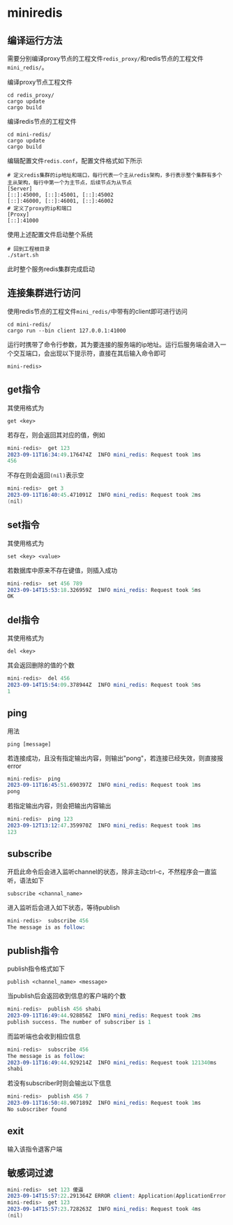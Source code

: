 # miniredis

## 编译运行方法

需要分别编译proxy节点的工程文件`redis_proxy/`和redis节点的工程文件`mini_redis/`。

编译proxy节点工程文件

```shell
cd redis_proxy/
cargo update
cargo build
```

编译redis节点的工程文件

```shell
cd mini-redis/
cargo update
cargo build
```

编辑配置文件`redis.conf`，配置文件格式如下所示

```shell
# 定义redis集群的ip地址和端口，每行代表一个主从redis架构，多行表示整个集群有多个主从架构，每行中第一个为主节点，后续节点为从节点
[Server]
[::]:45000, [::]:45001, [::]:45002
[::]:46000, [::]:46001, [::]:46002
# 定义了proxy的ip和端口
[Proxy]
[::]:41000
```

使用上述配置文件启动整个系统

```shell
# 回到工程根目录
./start.sh
```

此时整个服务redis集群完成启动

## 连接集群进行访问

使用redis节点的工程文件`mini_redis/`中带有的client即可进行访问

```shell
cd mini-redis/
cargo run --bin client 127.0.0.1:41000
```

运行时携带了命令行参数，其为要连接的服务端的ip地址。运行后服务端会进入一个交互端口，会出现以下提示符，直接在其后输入命令即可
```
mini-redis> 
```

## get指令

其使用格式为
```
get <key>
```

若存在，则会返回其对应的值，例如
```s
mini-redis>  get 123
2023-09-11T16:34:49.176474Z  INFO mini_redis: Request took 1ms
456
```

不存在则会返回`(nil)`表示空

```s
mini-redis>  get 3
2023-09-11T16:40:45.471091Z  INFO mini_redis: Request took 2ms
(nil)
```

## set指令

其使用格式为
```
set <key> <value>
```

若数据库中原来不存在键值，则插入成功
```s
mini-redis>  set 456 789
2023-09-14T15:53:18.326959Z  INFO mini_redis: Request took 5ms
OK
```

## del指令

其使用格式为
```
del <key>
```

其会返回删除的值的个数
```s
mini-redis>  del 456
2023-09-14T15:54:09.378944Z  INFO mini_redis: Request took 5ms
1
```

## ping

用法
```
ping [message]
```

若连接成功，且没有指定输出内容，则输出"pong"，若连接已经失效，则直接报error
```s
mini-redis>  ping    
2023-09-11T16:45:51.690397Z  INFO mini_redis: Request took 1ms
pong
```

若指定输出内容，则会把输出内容输出
```s
mini-redis>  ping 123
2023-09-12T13:12:47.359970Z  INFO mini_redis: Request took 1ms
123
```



## subscribe

开启此命令后会进入监听channel的状态，除非主动ctrl-c，不然程序会一直监听，语法如下
```
subscribe <channal_name>
```

进入监听后会进入如下状态，等待publish
```s
mini-redis>  subscribe 456
The message is as follow: 

```

## publish指令

publish指令格式如下
```
publish <channel_name> <message>
```

当publish后会返回收到信息的客户端的个数
```s
mini-redis>  publish 456 shabi
2023-09-11T16:49:44.928856Z  INFO mini_redis: Request took 2ms
publish success. The number of subscriber is 1
```

而监听端也会收到相应信息
```s
mini-redis>  subscribe 456
The message is as follow: 
2023-09-11T16:49:44.929214Z  INFO mini_redis: Request took 121340ms
shabi

```

若没有subscriber时则会输出以下信息
```s
mini-redis>  publish 456 7
2023-09-11T16:50:48.907189Z  INFO mini_redis: Request took 1ms
No subscriber found
```

## exit

输入该指令退客户端

## 敏感词过滤

```s
mini-redis>  set 123 傻逼
2023-09-14T15:57:22.291364Z ERROR client: Application(ApplicationError { kind: ApplicationErrorKind(0), message: "命令中有敏感词'傻逼'" })
mini-redis>  get 123
2023-09-14T15:57:23.728263Z  INFO mini_redis: Request took 4ms
(nil)
```
